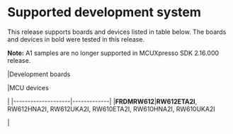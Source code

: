 # Supported development system

This release supports boards and devices listed in table below. The boards and devices in bold were tested in this release.

**Note:** A1 samples are no longer supported in MCUXpresso SDK 2.16.000 release.

|Development boards

|MCU devices

|
|--------------------|-------------|
|**FRDMRW612**|**RW612ETA2I**, RW612HNA2I, RW612UKA2I, RW610ETA2I, RW610HNA2I, RW610UKA2I

|

